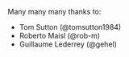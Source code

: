 Many many many thanks to:
* Tom Sutton (@tomsutton1984)
* Roberto Maisl (@rob-m)
* Guillaume Lederrey (@gehel)